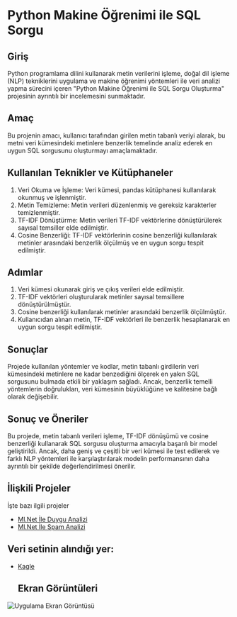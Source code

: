 # Python Makine Öğrenimi ile SQL Sorgu 

## Giriş
Python programlama dilini kullanarak metin verilerini işleme, doğal dil işleme (NLP) tekniklerini uygulama ve makine öğrenimi yöntemleri ile veri analizi yapma sürecini içeren "Python Makine Öğrenimi ile SQL Sorgu Oluşturma" projesinin ayrıntılı bir incelemesini sunmaktadır.

## Amaç
Bu projenin amacı, kullanıcı tarafından girilen metin tabanlı veriyi alarak, bu metni veri kümesindeki metinlere benzerlik temelinde analiz ederek en uygun SQL sorgusunu oluşturmayı amaçlamaktadır.

## Kullanılan Teknikler ve Kütüphaneler
1) Veri Okuma ve İşleme: Veri kümesi, pandas kütüphanesi kullanılarak okunmuş ve işlenmiştir.
2) Metin Temizleme: Metin verileri düzenlenmiş ve gereksiz karakterler temizlenmiştir.
3) TF-IDF Dönüştürme: Metin verileri TF-IDF vektörlerine dönüştürülerek sayısal temsiller elde edilmiştir.
4) Cosine Benzerliği: TF-IDF vektörlerinin cosine benzerliği kullanılarak metinler arasındaki benzerlik ölçülmüş ve en uygun sorgu tespit edilmiştir.

## Adımlar
1) Veri kümesi okunarak giriş ve çıkış verileri elde edilmiştir.
2) TF-IDF vektörleri oluşturularak metinler sayısal temsillere dönüştürülmüştür.
3) Cosine benzerliği kullanılarak metinler arasındaki benzerlik ölçülmüştür.
4) Kullanıcıdan alınan metin, TF-IDF vektörleri ile benzerlik hesaplanarak en uygun sorgu tespit edilmiştir.

## Sonuçlar
Projede kullanılan yöntemler ve kodlar, metin tabanlı girdilerin veri kümesindeki metinlere ne kadar benzediğini ölçerek en yakın SQL sorgusunu bulmada etkili bir yaklaşım sağladı. Ancak, benzerlik temelli yöntemlerin doğrulukları, veri kümesinin büyüklüğüne ve kalitesine bağlı olarak değişebilir.

## Sonuç ve Öneriler
Bu projede, metin tabanlı verileri işleme, TF-IDF dönüşümü ve cosine benzerliği kullanarak SQL sorgusu oluşturma amacıyla başarılı bir model geliştirildi. Ancak, daha geniş ve çeşitli bir veri kümesi ile test edilerek ve farklı NLP yöntemleri ile karşılaştırılarak modelin performansının daha ayrıntılı bir şekilde değerlendirilmesi önerilir.

## İlişkili Projeler

İşte bazı ilgili projeler

- [Ml.Net İle Duygu Analizi](https://github.com/abdullaheroll/Ml.Net-TR-Duygu-Analizi)
- [Ml.Net İle Spam Analizi](https://github.com/abdullaheroll/Ml.Net-TR-Spam-Analizi)

## Veri setinin alındığı yer:

- [Kagle](https://www.kaggle.com/datasets/mrtbeyz/trke-sosyal-medya-paylam-veri-seti)

  ## Ekran Görüntüleri

![Uygulama Ekran Görüntüsü](https://raw.githubusercontent.com/abdullaheroll/Sorgu-Olusturma-ML/main/program.png)

